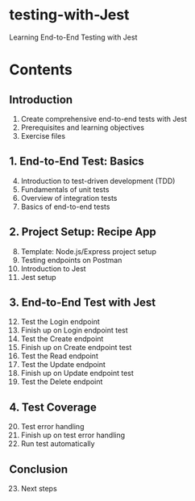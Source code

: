 # testing-with-Jest
Learning End-to-End Testing with Jest

# Contents

## Introduction
1. Create comprehensive end-to-end tests with Jest
2. Prerequisites and learning objectives
3. Exercise files

## 1. End-to-End Test: Basics
4. Introduction to test-driven development (TDD)
5. Fundamentals of unit tests
6. Overview of integration tests
7. Basics of end-to-end tests

## 2. Project Setup: Recipe App
8. Template: Node.js/Express project setup
9. Testing endpoints on Postman
10. Introduction to Jest
11. Jest setup

## 3. End-to-End Test with Jest
12. Test the Login endpoint
13. Finish up on Login endpoint test
14. Test the Create endpoint
15. Finish up on Create endpoint test
16. Test the Read endpoint
17. Test the Update endpoint
18. Finish up on Update endpoint test
19. Test the Delete endpoint

## 4. Test Coverage
20. Test error handling
21. Finish up on test error handling
22. Run test automatically

## Conclusion
23. Next steps